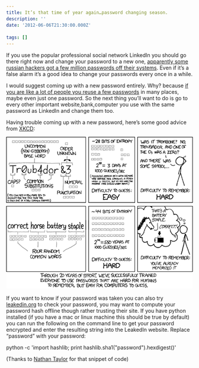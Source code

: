 ```yaml
---
title: It’s that time of year again…password changing season.
description: ''
date: '2012-06-06T21:30:00.000Z'

tags: []
---
```


If you use the popular professional social network LinkedIn you should go there right now and change your password to a new one, [apparently some russian hackers got a few million passwords off their systems](http://www.zdnet.com/blog/btl/646-million-linkedin-passwords-leaked-online/79290). Even if it’s a false alarm it’s a good idea to change your passwords every once in a while.  
  
I would suggest coming up with a new password entirely. Why? because [if you are like a lot of people you reuse a few passwords](http://arstechnica.com/security/2012/06/10-or-so-of-the-worst-passwords-exposed-by-the-linkedin-hack/) in many places, maybe even just one password. So the next thing you’ll want to do is go to every other important website,bank,computer you use with the same password as LinkedIn and change them too.  
  
Having trouble coming up with a new password, here’s some good advice from [XKCD](http://xkcd.com/936/):

![](/assets/0__VHJN0vDDRarW8j4C.png)

If you want to know if your password was taken you can also try [leakedin.org](http://www.leakedin.org/) to check your password, you may want to compute your password hash offline though rather trusting their site. If you have python installed (if you have a mac or linux machine this should be true by default) you can run the following on the command line to get your password encrypted and enter the resulting string into the LeakedIn website. Replace “password” with your password:

python -c 'import hashlib; print hashlib.sha1("password").hexdigest()'

(Thanks to [Nathan Taylor](https://plus.google.com/u/0/101229344744235690473/posts) for that snippet of code)

